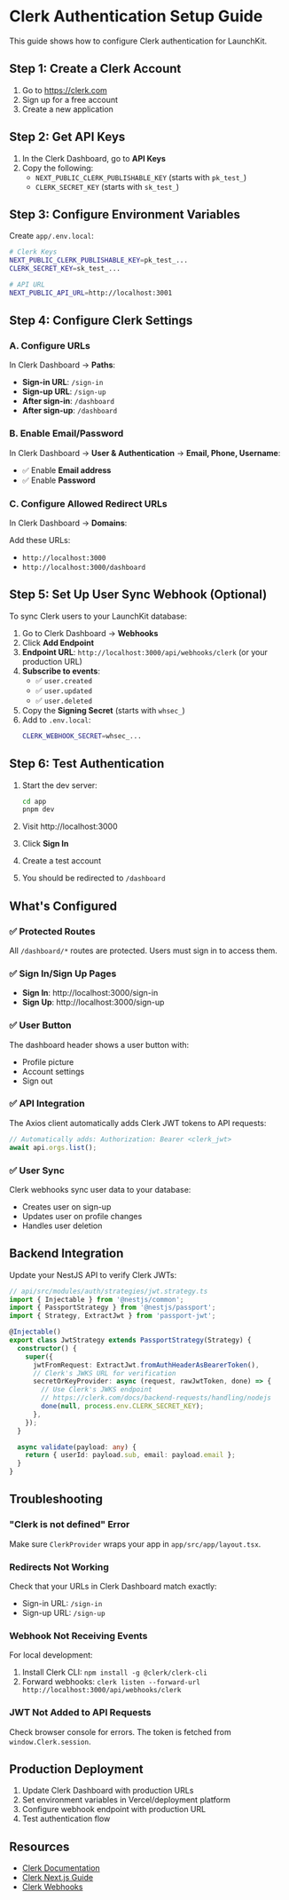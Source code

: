 # Clerk Authentication Setup Guide

This guide shows how to configure Clerk authentication for LaunchKit.

## Step 1: Create a Clerk Account

1. Go to https://clerk.com
2. Sign up for a free account
3. Create a new application

## Step 2: Get API Keys

1. In the Clerk Dashboard, go to **API Keys**
2. Copy the following:
   - `NEXT_PUBLIC_CLERK_PUBLISHABLE_KEY` (starts with `pk_test_`)
   - `CLERK_SECRET_KEY` (starts with `sk_test_`)

## Step 3: Configure Environment Variables

Create `app/.env.local`:

```bash
# Clerk Keys
NEXT_PUBLIC_CLERK_PUBLISHABLE_KEY=pk_test_...
CLERK_SECRET_KEY=sk_test_...

# API URL
NEXT_PUBLIC_API_URL=http://localhost:3001
```

## Step 4: Configure Clerk Settings

### A. Configure URLs

In Clerk Dashboard → **Paths**:

- **Sign-in URL**: `/sign-in`
- **Sign-up URL**: `/sign-up`
- **After sign-in**: `/dashboard`
- **After sign-up**: `/dashboard`

### B. Enable Email/Password

In Clerk Dashboard → **User & Authentication** → **Email, Phone, Username**:

- ✅ Enable **Email address**
- ✅ Enable **Password**

### C. Configure Allowed Redirect URLs

In Clerk Dashboard → **Domains**:

Add these URLs:
- `http://localhost:3000`
- `http://localhost:3000/dashboard`

## Step 5: Set Up User Sync Webhook (Optional)

To sync Clerk users to your LaunchKit database:

1. Go to Clerk Dashboard → **Webhooks**
2. Click **Add Endpoint**
3. **Endpoint URL**: `http://localhost:3000/api/webhooks/clerk` (or your production URL)
4. **Subscribe to events**:
   - ✅ `user.created`
   - ✅ `user.updated`
   - ✅ `user.deleted`
5. Copy the **Signing Secret** (starts with `whsec_`)
6. Add to `.env.local`:
   ```bash
   CLERK_WEBHOOK_SECRET=whsec_...
   ```

## Step 6: Test Authentication

1. Start the dev server:
   ```bash
   cd app
   pnpm dev
   ```

2. Visit http://localhost:3000
3. Click **Sign In**
4. Create a test account
5. You should be redirected to `/dashboard`

## What's Configured

### ✅ Protected Routes

All `/dashboard/*` routes are protected. Users must sign in to access them.

### ✅ Sign In/Sign Up Pages

- **Sign In**: http://localhost:3000/sign-in
- **Sign Up**: http://localhost:3000/sign-up

### ✅ User Button

The dashboard header shows a user button with:
- Profile picture
- Account settings
- Sign out

### ✅ API Integration

The Axios client automatically adds Clerk JWT tokens to API requests:

```typescript
// Automatically adds: Authorization: Bearer <clerk_jwt>
await api.orgs.list();
```

### ✅ User Sync

Clerk webhooks sync user data to your database:
- Creates user on sign-up
- Updates user on profile changes
- Handles user deletion

## Backend Integration

Update your NestJS API to verify Clerk JWTs:

```typescript
// api/src/modules/auth/strategies/jwt.strategy.ts
import { Injectable } from '@nestjs/common';
import { PassportStrategy } from '@nestjs/passport';
import { Strategy, ExtractJwt } from 'passport-jwt';

@Injectable()
export class JwtStrategy extends PassportStrategy(Strategy) {
  constructor() {
    super({
      jwtFromRequest: ExtractJwt.fromAuthHeaderAsBearerToken(),
      // Clerk's JWKS URL for verification
      secretOrKeyProvider: async (request, rawJwtToken, done) => {
        // Use Clerk's JWKS endpoint
        // https://clerk.com/docs/backend-requests/handling/nodejs
        done(null, process.env.CLERK_SECRET_KEY);
      },
    });
  }

  async validate(payload: any) {
    return { userId: payload.sub, email: payload.email };
  }
}
```

## Troubleshooting

### "Clerk is not defined" Error

Make sure `ClerkProvider` wraps your app in `app/src/app/layout.tsx`.

### Redirects Not Working

Check that your URLs in Clerk Dashboard match exactly:
- Sign-in URL: `/sign-in`
- Sign-up URL: `/sign-up`

### Webhook Not Receiving Events

For local development:
1. Install Clerk CLI: `npm install -g @clerk/clerk-cli`
2. Forward webhooks: `clerk listen --forward-url http://localhost:3000/api/webhooks/clerk`

### JWT Not Added to API Requests

Check browser console for errors. The token is fetched from `window.Clerk.session`.

## Production Deployment

1. Update Clerk Dashboard with production URLs
2. Set environment variables in Vercel/deployment platform
3. Configure webhook endpoint with production URL
4. Test authentication flow

## Resources

- [Clerk Documentation](https://clerk.com/docs)
- [Clerk Next.js Guide](https://clerk.com/docs/quickstarts/nextjs)
- [Clerk Webhooks](https://clerk.com/docs/integrations/webhooks)

